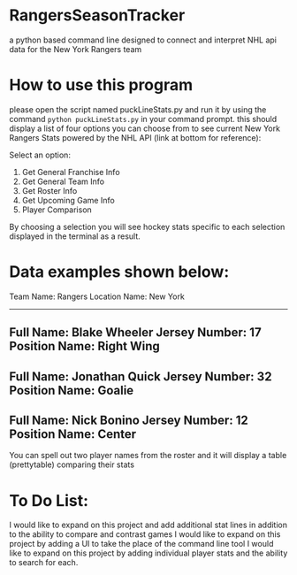 # RangersSeasonTracker
a python based command line designed to connect and interpret NHL api data for the New York Rangers team
# How to use this program
please open the script named puckLineStats.py and run it by using the command `python puckLineStats.py` in your command prompt. 
this should display a list of four options you can choose from to see current New York Rangers Stats powered by the NHL API (link at bottom for reference):

Select an option:
1. Get General Franchise Info
2. Get General Team Info
3. Get Roster Info
4. Get Upcoming Game Info
5. Player Comparison

By choosing a selection you will see hockey stats specific to each selection displayed in the terminal as a result. 

# Data examples shown below:

Team Name: Rangers
Location Name: New York

----

Full Name: Blake Wheeler
Jersey Number: 17
Position Name: Right Wing
------
Full Name: Jonathan Quick
Jersey Number: 32
Position Name: Goalie
------
Full Name: Nick Bonino
Jersey Number: 12
Position Name: Center
------

You can spell out two player names from the roster and it will display a table (prettytable) comparing their stats

# To Do List:
I would like to expand on this project and add additional stat lines in addition to the ability to compare and contrast games
I would like to expand on this project by adding a UI to take the place of the command line tool
I would like to expand on this project by adding individual player stats and the ability to search for each.

